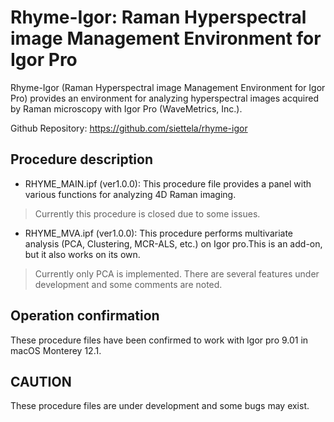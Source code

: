 # Rhyme-Igor: Raman Hyperspectral image Management Environment for Igor Pro 

Rhyme-Igor (Raman Hyperspectral image Management Environment for Igor Pro) provides an environment for analyzing hyperspectral images acquired by Raman microscopy with Igor Pro (WaveMetrics, Inc.).

Github Repository: https://github.com/siettela/rhyme-igor

## **Procedure description**
- RHYME_MAIN.ipf (ver1.0.0): This procedure file provides a panel with various functions for analyzing 4D Raman imaging.
> Currently this procedure is closed due to some issues.

- RHYME_MVA.ipf (ver1.0.0): This procedure performs multivariate analysis (PCA, Clustering, MCR-ALS, etc.) on Igor pro.This is an add-on, but it also works on its own. 
> Currently only PCA is implemented. There are several features under development and some comments are noted.



## **Operation confirmation**
These procedure files have been confirmed to work with Igor pro 9.01 in macOS Monterey 12.1.

## **CAUTION**
These procedure files are under development and some bugs may exist.

